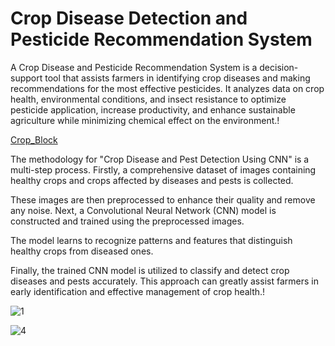 # Crop Disease Detection and Pesticide Recommendation System 
A Crop Disease and Pesticide Recommendation System is a decision-support tool that assists farmers in identifying crop diseases and making recommendations for the most effective pesticides. It analyzes data on crop health, environmental conditions, and insect resistance to optimize pesticide application, increase productivity, and enhance sustainable agriculture while minimizing chemical effect on the environment.!

[Crop_Block](https://github.com/user-attachments/assets/bb222941-9e21-4c8f-a17e-91ebcf336caa)

The methodology for "Crop Disease and Pest Detection Using CNN" is a multi-step process. Firstly, a comprehensive dataset of images containing healthy crops and crops affected by diseases and pests is collected. 

These images are then preprocessed to enhance their quality and remove any noise. Next, a Convolutional Neural Network (CNN) model is constructed and trained using the preprocessed images. 

The model learns to recognize patterns and features that distinguish healthy crops from diseased ones. 

Finally, the trained CNN model is utilized to classify and detect crop diseases and pests accurately. This approach can greatly assist farmers in early identification and effective management of crop health.!


![1](https://github.com/user-attachments/assets/6b83be46-a9d1-4ee7-8921-698117cda1ed)

![4](https://github.com/user-attachments/assets/b3d5c95d-d852-4664-b0de-613c7933f15c)







